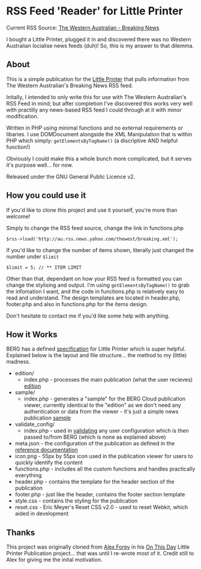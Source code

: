 RSS Feed 'Reader' for Little Printer
=============
Current RSS Source: [The Western Australian - Breaking News](http://au.rss.news.yahoo.com/thewest/breaking.xml)

I bought a Little Printer, plugged it in and discovered there was no Western Australian locialise news feeds (duh)! So, this is my answer to that dilemma.

About
-----

This is a simple publication for the [Little Printer](http://bergcloud.com/littleprinter/) that pulls information from The Western Australian's Breaking News RSS feed.

Initally, I intended to only write this for use with The Western Australian's RSS Feed in mind; but after completion I've discovered this works very well with practilly any news-based RSS feed I could through at it with minor modification.

Written in PHP using minimal functions and no external requirements or libaries.
I use DOMDocument alongside the XML Manipulation that is within PHP which simply: `getElementsByTagName()` (a discriptive AND helpful function!)

Obviously I could make this a whole bunch more complicated, but it serves it's purpose well... for now.

Released under the GNU General Public Licence v2.

How you could use it
--------------------

If you'd like to clone this project and use it yourself, you're more than welcome!

Simply to change the RSS feed source, change the link in functions.php

`$rss->load('http://au.rss.news.yahoo.com/thewest/breaking.xml');`

If you'd like to change the number of items shown, literally just changed the number under `$limit`

`$limit = 5; // ** ITEM LIMIT`

Other than that, dependant on how your RSS feed is formatted you can change the stylising and output.
I'm using `getElementsByTagName()` to grab the infomation I want, and the code in functions.php is relatively easy to read and understand.
The design templates are located in header.php, footer.php and also in functions.php for the items design.

Don't hesitate to contact me if you'd like some help with anything.


How it Works
------------

BERG has a defined [specification](http://remote.bergcloud.com/developers/reference/) for Little Printer which is super helpful.
Explained below is the layout and file structure... the method to my (little) madness.

*	edition/
	*	index.php - processes the main publication (what the user recieves) [edition](http://remote.bergcloud.com/developers/reference/edition)
*	sample/
	*	index.php - generates a "sample" for the BERG Cloud publication viewer, currently identical to the "edition" as we don't need any authentication or data from the viewer - it's just a simple news publication [sample](http://remote.bergcloud.com/developers/reference/sample)
*	validate_config/	
	*	index.php - used in [validating](http://remote.bergcloud.com/developers/reference/validate_config) any user configuration which is then passed to/from BERG (which is none as explained above)
*	meta.json - the configuration of the publication as defined in the [reference documentation](http://remote.bergcloud.com/developers/reference/metajson)
*	icon.png - 55px by 55px icon used in the publication viewer for users to quickly identify the content
*	functions.php - includes all the custom functions and handles practically everything
*	header.php - contains the template for the header section of the publication
*	footer.php - just like the header, contains the footer section template
*	style.css - contains the styling for the publication
*	reset.css - Eric Meyer's Reset CSS v2.0 - used to reset Webkit, which aided in development

Thanks
------

This project was originally cloned from [Alex Forey](https://github.com/alfo) in his [On This Day](https://github.com/alfo/onthisday) Little Printer Publication project... that was until I re-wrote most of it. Credit still to Alex for giving me the inital motivation.
